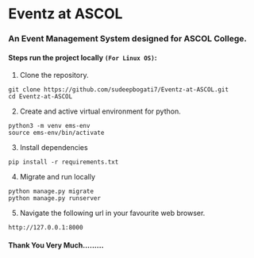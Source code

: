 # Eventz at ASCOL
### An Event Management System designed for ASCOL College.


#### Steps run the project locally `(For Linux OS)`:

1. Clone the repository.
```
git clone https://github.com/sudeepbogati7/Eventz-at-ASCOL.git
cd Eventz-at-ASCOL
```

2. Create and active virtual environment for python.
```
python3 -m venv ems-env
source ems-env/bin/activate
```
3. Install dependencies
```
pip install -r requirements.txt
```

4. Migrate and run locally
```
python manage.py migrate
python manage.py runserver
```
5. Navigate the following url in your favourite web browser.
```
http://127.0.0.1:8000
```


#### Thank You Very Much.........
